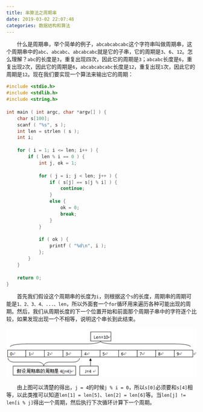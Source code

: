 ```yaml
---
title: 串算法之周期串
date: 2019-03-02 22:07:48
categories: 数据结构和算法
---
```

&emsp;&emsp;什么是周期串，举个简单的例子，`abcabcabcabc`这个字符串叫做周期串，这个周期串中的`abc`、`abcabc`、`abcabcabc`就是它的子串，它的周期是`3`、`6`、`12`。怎么理解？`abc`的长度是`3`，重复出现四次，因此它的周期是`3`；`abcabc`长度是`6`，重复出现`2`次，因此它的周期是`6`，`abcabcabcabc`长度是`12`，重复出现`1`次，因此它的周期是`12`。现在我们要实现一个算法来输出它的周期：

``` cpp
#include <stdio.h>
#include <stdlib.h>
#include <string.h>
​
int main ( int argc, char *argv[] ) {
    char s[100];
    scanf ( "%s", s );
    int len = strlen ( s );
    int i;
​
    for ( i = 1; i <= len; i++ ) {
        if ( len % i == 0 ) {
            int j, ok = 1;
​
            for ( j = i; j < len; j++ ) {
                if ( s[j] == s[j % i] ) {
                    continue;
                }
                else {
                    ok = 0;
                    break;
                }
            }
​
            if ( ok ) {
                printf ( "%d\n", i );
            };
        }
    }
​
    return 0;
}
```

&emsp;&emsp;首先我们假设这个周期串的长度为`i`，则根据这个`s`的长度，周期串的周期可能是`1、2、3、4、...、len`，所以外面套一个`for`循环用来遍历各种可能出现的周期。然后，我们从周期长度的下一个位置开始和前面那个周期子串中的字符逐个比较，如果发现出现一个不相等，说明这个串长到此结束。

<img src="./串算法之周期串/1.png">

&emsp;&emsp;由上图可以清楚的得出，`j = 4`的时候`j % i = 0`，所以`s[0]`必须要和`s[4]`相等，以此类推可以知道`len[1] = len[5]`、`len[2] = len[6]`等。当`len[j] != len[i % j]`得出一个周期，然后执行下次循环计算下一个周期。